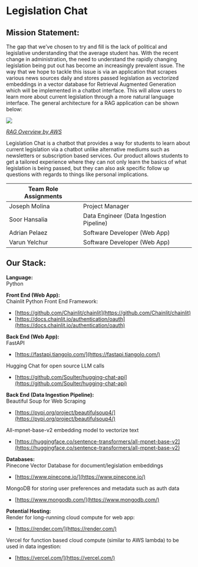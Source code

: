 # **Legislation Chat**

## Mission Statement:

The gap that we’ve chosen to try and fill is the lack of political and legislative understanding that the average student has. With the recent change in administration, the need to understand the rapidly changing legislation being put out has become an increasingly prevalent issue. The way that we hope to tackle this issue is via an application that scrapes various news sources daily and stores passed legislation as vectorized embeddings in a vector database for Retrieval Augmented Generation  which will be implemented in a chatbot interface. This will allow users to learn more about current legislation through a more natural language interface. The general architecture for a RAG application can be shown below:

![](https://docs.aws.amazon.com/images/sagemaker/latest/dg/images/jumpstart/jumpstart-fm-rag.jpg)

*[RAG Overview by AWS](https://aws.amazon.com/what-is/retrieval-augmented-generation/)*

 Legislation Chat is a chatbot that provides a way for students to learn about current legislation via a chatbot unlike alternative mediums such as newsletters or subscription based services. Our product allows students to get a tailored experience where they can not only learn the basics of what legislation is being passed, but they can also ask specific follow up questions with regards to things like personal implications.



| Team Role Assignments |  |
| ----- | :---- |
| Joseph Molina | Project Manager |
| Soor Hansalia | Data Engineer (Data Ingestion Pipeline) |
| Adrian Pelaez | Software Developer (Web App) |
| Varun Yelchur | Software Developer (Web App) |


## Our Stack:

**Language:**  
Python

**Front End (Web App):**  
Chainlit Python Front End Framework:

* [https://github.com/Chainlit/chainlit](https://github.com/Chainlit/chainlit)   
* [https://docs.chainlit.io/authentication/oauth](https://docs.chainlit.io/authentication/oauth) 

**Back End (Web App):**  
FastAPI

* [https://fastapi.tiangolo.com/](https://fastapi.tiangolo.com/) 

Hugging Chat for open source LLM calls

* [https://github.com/Soulter/hugging-chat-api](https://github.com/Soulter/hugging-chat-api) 

**Back End (Data Ingestion Pipeline):**  
Beautiful Soup for Web Scraping

* [https://pypi.org/project/beautifulsoup4/](https://pypi.org/project/beautifulsoup4/) 

All-mpnet-base-v2 embedding model to vectorize text

* [https://huggingface.co/sentence-transformers/all-mpnet-base-v2](https://huggingface.co/sentence-transformers/all-mpnet-base-v2) 

**Databases:**  
Pinecone Vector Database for document/legislation embeddings

* [https://www.pinecone.io/](https://www.pinecone.io/) 

MongoDB for storing user preferences and metadata such as auth data

* [https://www.mongodb.com/](https://www.mongodb.com/) 

**Potential Hosting:**  
Render for long-running cloud compute for web app:

* [https://render.com/](https://render.com/) 

Vercel for function based cloud compute (similar to AWS lambda) to be used in data ingestion:

* [https://vercel.com/](https://vercel.com/) 